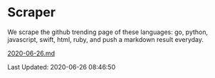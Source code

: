 # Scraper

We scrape the github trending page of these languages: go, python, javascript, swift, html, ruby, and push a markdown result everyday.

[2020-06-26.md](https://github.com/henson/Scraper/blob/master/2020-06-26.md)

Last Updated: 2020-06-26 08:46:50